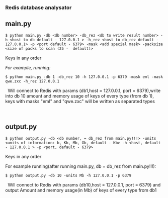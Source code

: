 ### Redis database analysator

## main.py

```
$ python main.py -db <db number> -db_rez <db to write rezult number> -h <host to db default - 127.0.0.1 > -h_rez <host to db_rez default - 127.0.0.1> -p <port default - 6379> -mask <add special mask> -packsize <size of packs to scan (25 -  default)>
```  
Keys in any order

*For example, running:*


```    
$ python main.py -db 1 -db_rez 10 -h 127.0.0.1 -p 6379 -mask eml -mask qwe.zxc -h_rez 127.0.0.1
````  


&nbsp; Will connect to Redis with params (db1,host = 127.0.0.1, port = 6379),write into db 10 amount and memory usage of keys of every type (from db 1), keys with masks "eml" and "qwe.zxc" will be written as separated types

&nbsp;

## output.py


```
$ python output.py -db <db number, = db_rez from main.py!!!> -units <units of information: b, Kb, Mb, Gb, default - Kb> -h <host, default - 127.0.0.1 > -p <port, default - 6379>
```
Keys in any order


For example running(after running main.py, db = db_rez from main.py!!!):

```  
$ python output.py -db 10 -units Mb -h 127.0.0.1 -p 6379
```

&nbsp; Will connect to Redis with params (db10,host = 127.0.0.1, port = 6379) and output 
Amount and memory usage(in Mb) of keys of every type from db1
